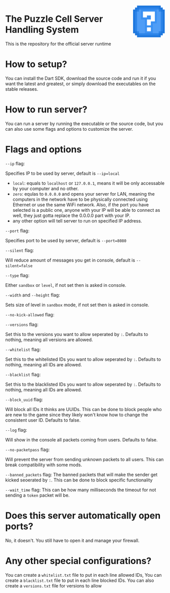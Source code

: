 <img 
  align="right"
  width="100"
  height="100"
  src="https://raw.githubusercontent.com/IonutParau/thepuzzlecell/main/assets/images/logo.png"
/>

# The Puzzle Cell Server Handling System

This is the repository for the official server runtime

# How to setup?

You can install the Dart SDK, download the source code and run it if you want the latest and greatest, or simply download the executables on the stable releases.

# How to run server?

You can run a server by running the executable or the source code, but you can also use some flags and options to customize the server.

# Flags and options

`--ip` flag:

Specifies IP to be used by server, default is `--ip=local`

- `local`: equals to `localhost` or `127.0.0.1`, means it will be only accessable by your computer and no other.
- `zero`: equlas to `0.0.0.0` and opens your server for LAN, meaning the computers in the network have to be physically connected using Ethernet or use the same WiFi network. Also, if the port you have selected is a public one, anyone with your IP will be able to connect as well, they just gotta replace the 0.0.0.0 part with your IP.
- any other option will tell server to run on specified IP address.

`--port` flag:

Specifies port to be used by server, default is `--port=8080`

`--silent` flag:

Will reduce amount of messages you get in console, default is `--silent=false`

`--type` flag:

Either `sandbox` or `level`, if not set then is asked in console.

`--width` and `--height` flag:

Sets size of level in `sandbox` mode, if not set then is asked in console.

`--no-kick-allowed` flag:

`--versions` flag:

Set this to the versions you want to allow seperated by `:`. Defaults to nothing, meaning all versions are allowed.

`--whitelist` flag:

Set this to the whitelisted IDs you want to allow seperated by `:`. Defaults to nothing, meaning all IDs are allowed.

`--blacklist` flag:

Set this to the blacklisted IDs you want to allow seperated by `:`. Defaults to nothing, meaning all IDs are allowed.

`--block_uuid` flag:

Will block all IDs it thinks are UUIDs. This can be done to block people who are new to the game since they likely won't know how to change the consistent user ID. Defaults to false.

`--log` flag:

Will show in the console all packets coming from users. Defaults to false.

`--no-packetpass` flag:

Will prevent the server from sending unknown packets to all users. This can break compatibility with some mods.

`--banned_packets` flag:
The banned packets that will make the sender get kicked seoerated by `:`. This can be done to block specific functionality

`--wait_time` flag:
This can be how many milliseconds the timeout for not sending a `token` packet will be.

# Does this server automatically open ports?

No, it doesn't. You still have to open it and manage your firewall.

# Any other special configurations?

You can create a `whitelist.txt` file to put in each line allowed IDs,
You can create a `blacklist.txt` file to put in each line blocked IDs.
You can also create a `versions.txt` file for versions to allow
